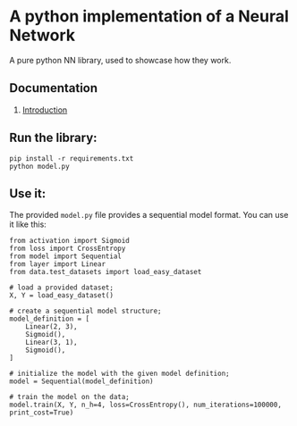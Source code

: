 # A python implementation of a Neural Network

A pure python NN library, used to showcase how they work.

## Documentation

1. [Introduction](https://htmlpreview.github.io/?https://github.com/gruberpatrick/nn/blob/master/documentation/Introduction.html)

## Run the library:

```
pip install -r requirements.txt
python model.py
```

## Use it:

The provided `model.py` file provides a sequential model format. You can use it like this:

```
from activation import Sigmoid
from loss import CrossEntropy
from model import Sequential
from layer import Linear
from data.test_datasets import load_easy_dataset

# load a provided dataset;
X, Y = load_easy_dataset()

# create a sequential model structure;
model_definition = [
    Linear(2, 3),
    Sigmoid(),
    Linear(3, 1),
    Sigmoid(),
]

# initialize the model with the given model definition;
model = Sequential(model_definition)

# train the model on the data;
model.train(X, Y, n_h=4, loss=CrossEntropy(), num_iterations=100000, print_cost=True)
```
